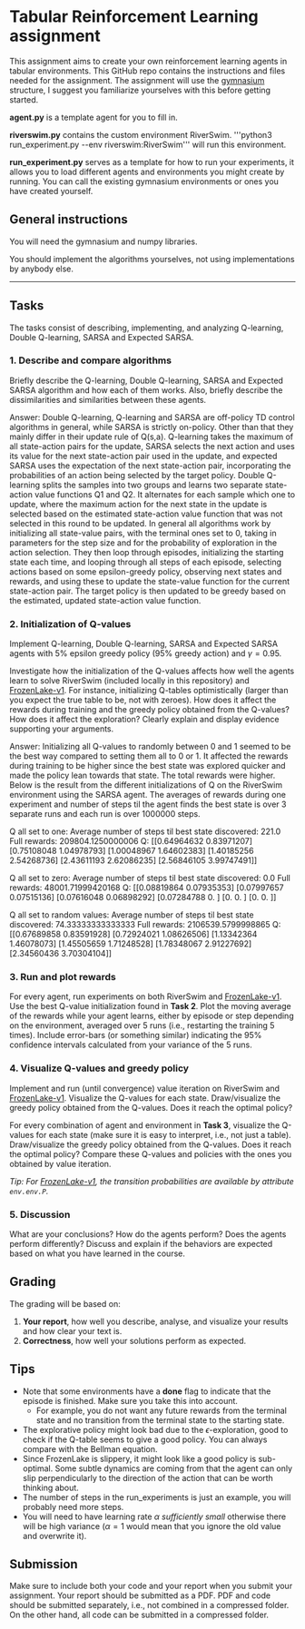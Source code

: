 # Tabular Reinforcement Learning assignment

This assignment aims to create your own reinforcement learning agents in tabular environments.
This GitHub repo contains the instructions and files needed for the assignment.
The assignment will use the [gymnasium](https://gymnasium.farama.org/) structure, 
I suggest you familiarize yourselves with this before getting started.

**agent.py** is a template agent for you to fill in.

**riverswim.py** contains the custom environment RiverSwim. '''python3 run_experiment.py --env riverswim:RiverSwim''' will run this environment.

**run_experiment.py** serves as a template for how to run your experiments, it allows you to load different agents and 
environments you might create by running. You can call the existing gymnasium environments or ones you have created yourself.

## General instructions
You will need the gymnasium and numpy libraries. 

You should implement the algorithms yourselves, not using implementations by anybody else. 
****
## Tasks
The tasks consist of describing, implementing, and analyzing Q-learning, Double Q-learning, SARSA and Expected SARSA.
### 1. Describe and compare algorithms
Briefly describe the Q-learning, Double Q-learning, SARSA and Expected SARSA algorithm and how each of them works. Also, briefly describe the dissimilarities and similarities between these agents.

Answer:
Double Q-learning, Q-learning and SARSA are off-policy TD control algorithms in general, while SARSA is strictly on-policy. Other than that they mainly differ in their update rule of Q(s,a). Q-learning takes the maximum of all state-action pairs for the update, SARSA selects the next action and uses its value for the next state-action pair used in the update, and expected SARSA uses the expectation of the next state-action pair, incorporating the probabilities of an action being selected by the target policy. Double Q-learning splits the samples into two groups and learns two separate state-action value functions Q1 and Q2. It alternates for each sample which one to update, where the maximum action for the next state in the update is selected based on the estimated state-action value function that was not selected in this round to be updated. In general all algorithms work by initializing all state-value pairs, with the terminal ones set to 0, taking in parameters for the step size and for the probability of exploration in the action selection. They then loop through episodes, initializing the starting state each time, and looping through all steps of each episode, selecting actions based on some epsilon-greedy policy, observing next states and rewards, and using these to update the state-value function for the current state-action pair. The target policy is then updated to be greedy based on the estimated, updated state-action value function.

### 2. Initialization of Q-values
Implement Q-learning, Double Q-learning, SARSA and Expected SARSA agents with 5% epsilon greedy policy (95% greedy action) and $\gamma = 0.95$.

Investigate how the initialization of the Q-values affects how well the agents learn to solve RiverSwim (included locally in this repository) and [FrozenLake-v1](https://gymnasium.farama.org/environments/toy_text/frozen_lake/). For instance, initializing Q-tables optimistically (larger than you expect the true table to be, not with zeroes). How does it affect the rewards during training and the greedy policy obtained from the Q-values? How does it affect the exploration? Clearly explain and display evidence supporting your arguments. 

Answer:
Initializing all Q-values to randomly between 0 and 1 seemed to be the best way compared to setting them all to 0 or 1. It affected the rewards during training to be higher since the best state was explored quicker and made the policy lean towards that state. The total rewards were higher. Below is the result from the different initializations of Q on the RiverSwim environment using the SARSA agent. The averages of rewards during one experiment and number of steps til the agent finds the best state is over 3 separate runs and each run is over 1000000 steps.

Q all set to one:
Average number of steps til best state discovered: 221.0
Full rewards: 209804.1250000006
Q: [[0.64964632 0.83971207]
 [0.75108048 1.04978793]
 [1.00048967 1.64602383]
 [1.40185256 2.54268736]
 [2.43611193 2.62086235]
 [2.56846105 3.99747491]]

Q all set to zero:
Average number of steps til best state discovered: 0.0
Full rewards: 48001.71999420168
Q: [[0.08819864 0.07935353]
 [0.07997657 0.07515136]
 [0.07616048 0.06898292]
 [0.07284788 0.        ]
 [0.         0.        ]
 [0.         0.        ]]

Q all set to random values:
Average number of steps til best state discovered: 74.33333333333333
Full rewards: 2106539.5799998865
Q: [[0.67689858 0.83591928]
 [0.72924021 1.08626506]
 [1.13342364 1.46078073]
 [1.45505659 1.71248528]
 [1.78348067 2.91227692]
 [2.34560436 3.70304104]]

### 3. Run and plot rewards
For every agent, run experiments on both RiverSwim and [FrozenLake-v1](https://gymnasium.farama.org/environments/toy_text/frozen_lake/). Use the best Q-value initialization found in **Task 2**.
Plot the moving average of the rewards while your agent learns, either by episode or step depending on the environment, averaged over 5 runs (i.e., restarting the training 5 times). 
Include error-bars (or something similar) indicating the 95% confidence intervals calculated from your variance of the 5 runs.

### 4. Visualize Q-values and greedy policy
Implement and run (until convergence) value iteration on RiverSwim and [FrozenLake-v1](https://gymnasium.farama.org/environments/toy_text/frozen_lake/). Visualize the Q-values for each state. Draw/visualize the greedy policy obtained from the Q-values. Does it reach the optimal policy?


For every combination of agent and environment in **Task 3**, visualize the Q-values for each state (make sure it is easy to interpret, i.e., not just a table). Draw/visualize the greedy policy obtained from the Q-values. Does it reach the optimal policy? Compare these Q-values and policies with the ones you obtained by value iteration.

*Tip: For [FrozenLake-v1](https://gymnasium.farama.org/environments/toy_text/frozen_lake/), the transition probabilities are available by attribute `env.env.P`.*


### 5. Discussion
What are your conclusions? How do the agents perform? Does the agents perform differently? Discuss and explain if the behaviors are expected based on what you have learned in the course. 

## Grading
The grading will be based on:
1. **Your report**, how well you describe, analyse, and visualize your results and how clear your text is.
2. **Correctness**, how well your solutions perform as expected.

## Tips
- Note that some environments have a **done** flag to indicate that the episode is finished. Make sure you take this into account. 
   - For example, you do not want any future rewards from the terminal state and no transition from the terminal state to the starting state. 
- The explorative policy might look bad due to the $\epsilon$-exploration, good to check if the Q-table seems to give a good policy. You can always compare with the Bellman equation.
- Since FrozenLake is slippery, it might look like a good policy is sub-optimal. Some subtle dynamics are coming from that the agent can only slip perpendicularly to the direction of the action that can be worth thinking about.
- The number of steps in the run_experiments is just an example, you will probably need more steps.
- You will need to have learning rate $\alpha$ *sufficiently small* otherwise there will be high variance ($\alpha=1$ would mean that you ignore the old value and overwrite it).

## Submission
Make sure to include both your code and your report when you submit your assignment. Your report should be submitted as a PDF. PDF and code should be submitted separately, i.e., not combined in a compressed folder. On the other hand, all code can be submitted in a compressed folder. 

